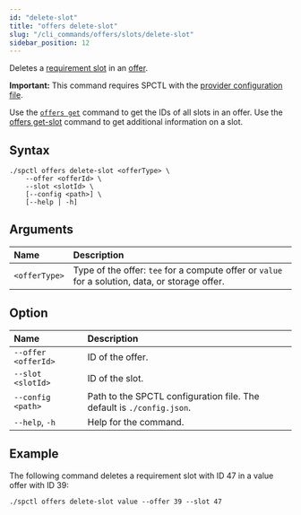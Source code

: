 ```yaml
---
id: "delete-slot"
title: "offers delete-slot"
slug: "/cli_commands/offers/slots/delete-slot"
sidebar_position: 12
---
```


Deletes a [requirement slot](/developers/fundamentals/slots#requirements) in an [offer](/developers/fundamentals/offers).

**Important:** This command requires SPCTL with the [provider configuration file](/developers/cli_guides/configure#for-offer-providers).

Use the [`offers get`](/developers/cli_commands/offers/offers/get) command to get the IDs of all slots in an offer. Use the [offers get-slot](/developers/cli_commands/offers/slots/get-slot) command to get additional information on a slot.

## Syntax

```
./spctl offers delete-slot <offerType> \
    --offer <offerId> \
    --slot <slotId> \
    [--config <path>] \
    [--help | -h]
```

## Arguments

| **Name** | **Description** |
| :- | :- |
| `<offerType>` | Type of the offer: `tee` for a compute offer or `value` for a solution, data, or storage offer. |

## Option

| **Name** | **Description** |
| :- | :- |
| `--offer <offerId>` | ID of the offer. |
| `--slot <slotId>` | ID of the slot. |
| `--config <path>` | Path to the SPCTL configuration file. The default is `./config.json`. |
| `--help`, `-h` | Help for the command. |

## Example

The following command deletes a requirement slot with ID 47 in a value offer with ID 39:

```
./spctl offers delete-slot value --offer 39 --slot 47
```